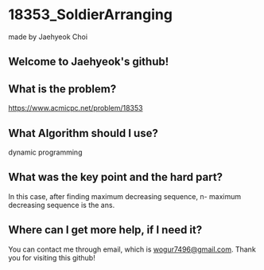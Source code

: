 # 18353_SoldierArranging

made by Jaehyeok Choi

## Welcome to Jaehyeok's github!

## What is the problem?

https://www.acmicpc.net/problem/18353

## What Algorithm should I use?

dynamic programming

## What was the key point and the hard part?

In this case, after finding maximum decreasing sequence, n- maximum decreasing sequence is the ans.

## Where can I get more help, if I need it?

You can contact me through email, which is wogur7496@gmail.com.
Thank you for visiting this github!
